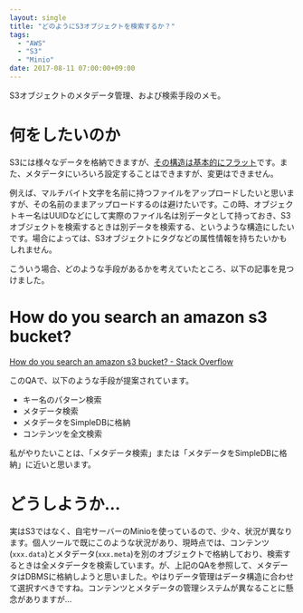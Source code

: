 ```yaml
---
layout: single
title: "どのようにS3オブジェクトを検索するか？"
tags:
  - "AWS"
  - "S3"
  - "Minio"
date: 2017-08-11 07:00:00+09:00
---
```


S3オブジェクトのメタデータ管理、および検索手段のメモ。

<!-- more -->

# 何をしたいのか

S3には様々なデータを格納できますが、[その構造は基本的にフラット](http://docs.aws.amazon.com/ja_jp/AmazonS3/latest/dev/UsingMetadata.html)です。また、メタデータにいろいろ設定することはできますが、変更はできません。

例えば、マルチバイト文字を名前に持つファイルをアップロードしたいと思いますが、その名前のままアップロードするのは避けたいです。この時、オブジェクトキー名はUUIDなどにして実際のファイル名は別データとして持っておき、S3オブジェクトを検索するときは別データを検索する、というような構造にしたいです。場合によっては、S3オブジェクトにタグなどの属性情報を持ちたいかもしれません。

こういう場合、どのような手段があるかを考えていたところ、以下の記事を見つけました。

# How do you search an amazon s3 bucket?

[How do you search an amazon s3 bucket? - Stack Overflow](https://stackoverflow.com/questions/4979218/how-do-you-search-an-amazon-s3-bucket)

このQAで、以下のような手段が提案されています。

- キー名のパターン検索
- メタデータ検索
- メタデータをSimpleDBに格納
- コンテンツを全文検索

私がやりたいことは、「メタデータ検索」または「メタデータをSimpleDBに格納」に近いと思います。

# どうしようか…

実はS3ではなく、自宅サーバーのMinioを使っているので、少々、状況が異なります。個人ツールで既にこのような状況があり、現時点では、コンテンツ(`xxx.data`)とメタデータ(`xxx.meta`)を別のオブジェクトで格納しており、検索するときは全メタデータを検索しています。が、上記のQAを参照して、メタデータはDBMSに格納しようと思いました。やはりデータ管理はデータ構造に合わせて選択すべきですね。コンテンツとメタデータの管理システムが異なることに懸念がありますが…
